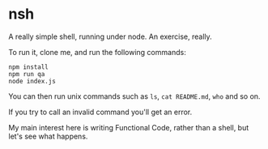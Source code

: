 # nsh
A really simple shell, running under node. An exercise, really.


To run it, clone me, and run the following commands:
```
npm install
npm run qa
node index.js 
```

You can then run unix commands such as ```ls```, ```cat README.md```, ```who``` and so on.

If you try to call an invalid command you'll get an error.

My main interest here is writing Functional Code, rather than a shell, but let's see what happens.